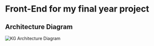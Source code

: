 # Front-End for my final year project


## Architecture Diagram
![KG Architecture Diagram]('https://user-images.githubusercontent.com/27140454/223455287-66dd2749-b35f-431c-a1d2-c74a3c33855b.png')
